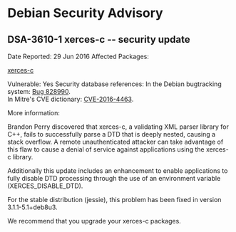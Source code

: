 
Debian Security Advisory
========================


DSA-3610-1 xerces-c -- security update
--------------------------------------



Date Reported:
29 Jun 2016
Affected Packages:

[xerces-c](https://packages.debian.org/src:xerces-c)

Vulnerable:
Yes
Security database references:
In the Debian bugtracking system: [Bug 828990](https://bugs.debian.org/cgi-bin/bugreport.cgi?bug=828990).  
In Mitre's CVE dictionary: [CVE-2016-4463](https://security-tracker.debian.org/tracker/CVE-2016-4463).  

More information:

Brandon Perry discovered that xerces-c, a validating XML parser library
for C++, fails to successfully parse a DTD that is deeply nested,
causing a stack overflow. A remote unauthenticated attacker can take
advantage of this flaw to cause a denial of service against applications
using the xerces-c library.


Additionally this update includes an enhancement to enable applications
to fully disable DTD processing through the use of an environment
variable (XERCES\_DISABLE\_DTD).


For the stable distribution (jessie), this problem has been fixed in
version 3.1.1-5.1+deb8u3.


We recommend that you upgrade your xerces-c packages.





